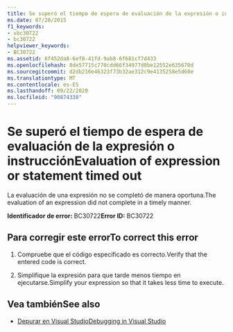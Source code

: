 ```yaml
---
title: Se superó el tiempo de espera de evaluación de la expresión o instrucción
ms.date: 07/20/2015
f1_keywords:
- vbc30722
- bc30722
helpviewer_keywords:
- BC30722
ms.assetid: 6f452da8-6ef8-41fd-9ab8-6f681cf7d433
ms.openlocfilehash: 8de57715c770cdd66f34977d0be12552e635670d
ms.sourcegitcommit: d2db216e46323f73b32ae312c9e4135258e5d68e
ms.translationtype: MT
ms.contentlocale: es-ES
ms.lasthandoff: 09/22/2020
ms.locfileid: "90874338"
---
```

# <a name="evaluation-of-expression-or-statement-timed-out"></a><span data-ttu-id="75bda-102">Se superó el tiempo de espera de evaluación de la expresión o instrucción</span><span class="sxs-lookup"><span data-stu-id="75bda-102">Evaluation of expression or statement timed out</span></span>

<span data-ttu-id="75bda-103">La evaluación de una expresión no se completó de manera oportuna.</span><span class="sxs-lookup"><span data-stu-id="75bda-103">The evaluation of an expression did not complete in a timely manner.</span></span>  
  
 <span data-ttu-id="75bda-104">**Identificador de error:** BC30722</span><span class="sxs-lookup"><span data-stu-id="75bda-104">**Error ID:** BC30722</span></span>  
  
## <a name="to-correct-this-error"></a><span data-ttu-id="75bda-105">Para corregir este error</span><span class="sxs-lookup"><span data-stu-id="75bda-105">To correct this error</span></span>  
  
1. <span data-ttu-id="75bda-106">Compruebe que el código especificado es correcto.</span><span class="sxs-lookup"><span data-stu-id="75bda-106">Verify that the entered code is correct.</span></span>  
  
2. <span data-ttu-id="75bda-107">Simplifique la expresión para que tarde menos tiempo en ejecutarse.</span><span class="sxs-lookup"><span data-stu-id="75bda-107">Simplify your expression so that it takes less time to execute.</span></span>  
  
## <a name="see-also"></a><span data-ttu-id="75bda-108">Vea también</span><span class="sxs-lookup"><span data-stu-id="75bda-108">See also</span></span>

- [<span data-ttu-id="75bda-109">Depurar en Visual Studio</span><span class="sxs-lookup"><span data-stu-id="75bda-109">Debugging in Visual Studio</span></span>](/visualstudio/debugger/debugger-feature-tour)
